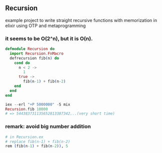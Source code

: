 ## Recursion
example project to write straight recursive functions with memorization in elixir using OTP and metaprogramming

### it seems to be O(2^n), but it is O(n).

```elixir
defmodule Recursion do
  import Recursion.FnMacro
  defrecursion fib(n) do
    cond do
      n < 2 ->
        1
      true ->
        fib(n-1) + fib(n-2)
    end
  end
end
```

```elixir
iex --erl "+P 5000000" -S mix
Recursion.fib 10000
# => 544383731135652813387342...(very short time)
```

### remark: avoid big number addition
```elixir
# in Recursion.ex
# replace fib(n-1) + fib(n-2)
rem (fib(n-1) + fib(n-2)), 5
```



